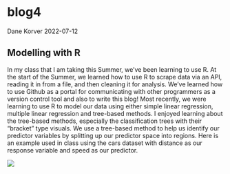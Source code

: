blog4
================
Dane Korver
2022-07-12

## Modelling with R

In my class that I am taking this Summer, we’ve been learning to use R.
At the start of the Summer, we learned how to use R to scrape data via
an API, reading it in from a file, and then cleaning it for analysis.
We’ve learned how to use Github as a portal for communicating with other
programmers as a version control tool and also to write this blog! Most
recently, we were learning to use R to model our data using either
simple linear regression, multiple linear regression and tree-based
methods. I enjoyed learning about the tree-based methods, especially the
classification trees with their “bracket” type visuals. We use a
tree-based method to help us identify our predictor variables by
splitting up our predictor space into regions. Here is an example used
in class using the cars dataset with distance as our response variable
and speed as our predictor.

![](blog4_files/figure-gfm/unnamed-chunk-1-1.png)<!-- -->

